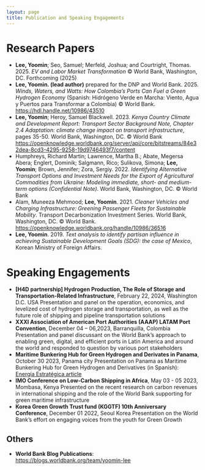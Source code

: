 ```yaml
---
layout: page
title: Publication and Speaking Engagements
---
```


# Research Papers 

- **Lee, Yoomin**; Seo, Samuel; Merfeld, Joshua; and Courtright, Thomas. 2025. _EV and Labor Market Transformation_ © World Bank, Washington, DC. Forthcoming (2025)
- **Lee, Yoomin. (lead author)** prepared for the DNP and World Bank. 2025. _Winds, Waters, and Watts: How Colombia’s Ports Can Fuel a Green Hydrogen Economy_ (Spanish: Hidrógeno Verde en Marcha: Viento, Agua y Puertos para Transformar a Colombia) © World Bank. https://hdl.handle.net/10986/43510
- **Lee, Yoomin**; Heroy, Samuel Blackwell. 2023. _Kenya Country Climate and Development Report: Transport Sector Background Note, Chapter 2.4 Adaptation: climate change impact on transport infrastructure_, pages 35-50. World Bank, Washington, DC. © World Bank https://openknowledge.worldbank.org/server/api/core/bitstreams/84e32dea-8cd3-4295-9258-19d9746493f7/content
- Humphreys, Richard Martin; Lawrence, Martha B.; Abate, Megersa Abera; Englert, Dominik; Salgmann, Rico; Sulikova, Simona; **Lee, Yoomin**; Brown, Jennifer; Zora, Sergiy. 2022. _Identifying Alternative Transport Options and Investment Needs for the Export of Agricultural Commodities from Ukraine: Modeling immediate, short- and medium- term options (Confidential Note)_. World Bank, Washington, DC. © World Bank
- Alam, Muneeza Mehmood; **Lee, Yoomin**. 2021. _Cleaner Vehicles and Charging Infrastructure: Greening Passenger Fleets for Sustainable Mobility_. Transport Decarbonization Investment Series. World Bank, Washington, DC. © World Bank. https://openknowledge.worldbank.org/handle/10986/36516 
- **Lee, Yoomin**. 2019. _Text analysis to identify partisan influence in achieving Sustainable Development Goals (SDG): the case of Mexico_, Korean Ministry of Foreign Affairs.


# Speaking Engagements 
-	**[H4D partnership] Hydrogen Production, The Role of Storage and Transportation-Related Infrastructure**, February 22, 2024, Washington D.C. USA 
Presentation and panel on the operation, economics, and levelized cost of hydrogen storage and transportation, as well as the future role of shipping and pipeline transportation solutions
- **XXXI Association of American Port Authorities (AAAP) LATAM Port Convention**, December 04 – 06,2023, Barranquilla, Colombia
Presentation and panel discussant on the World Bank’s approach to enabling green, digital, and efficient ports in Latin America and around the world and responded to question by various port stakeholders
-	**Maritime Bunkering Hub for Green Hydrogen and Derivates in Panama**, October 30 2023, Panama city
Presentation on Panama as Maritime Bunkering Hub for Green Hydrogen and Derivatives (in Spanish): [Energía Estratégica article](https://www.energiaestrategica.com/el-banco-mundial-avanza-con-financiamiento-para-hidrogeno-en-paises-emergentes/?fbclid=PAZXh0bgNhZW0CMTEAAabOKWo7X1RNgLe7xPWxkHIjWto2MmwZfH2-i30tA_fqlKT22E47PUFY04M_aem_iAs3ajn8zYG1uF9DodiyyQ)
- **IMO Conference on Low-Carbon Shipping in Africa**, May 03 - 05 2023, Mombasa, Kenya
Presented on the recent research on carbon revenues in international shipping and the role of the World Bank supporting for green maritime infrastructure
- **Korea Green Growth Trust fund (KGGTF) 10th Anniversary Conference**, December 01 2022, Seoul Korea
Presentation on the World Bank’s effort on engaging voices from the youth for Green Growth


## Others
- **World Bank Blog Publications**: https://blogs.worldbank.org/team/yoomin-lee

